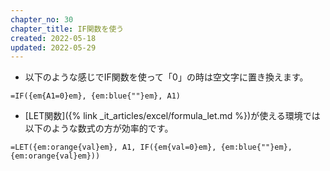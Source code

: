 ```yaml
---
chapter_no: 30
chapter_title: IF関数を使う
created: 2022-05-18
updated: 2022-05-29
---
```

- 以下のような感じでIF関数を使って「0」の時は空文字に置き換えます。
```
=IF({em{A1=0}em}, {em:blue{""}em}, A1)
```
- [LET関数]({% link _it_articles/excel/formula_let.md %})が使える環境では以下のような数式の方が効率的です。
```
=LET({em:orange{val}em}, A1, IF({em{val=0}em}, {em:blue{""}em}, {em:orange{val}em}))
```